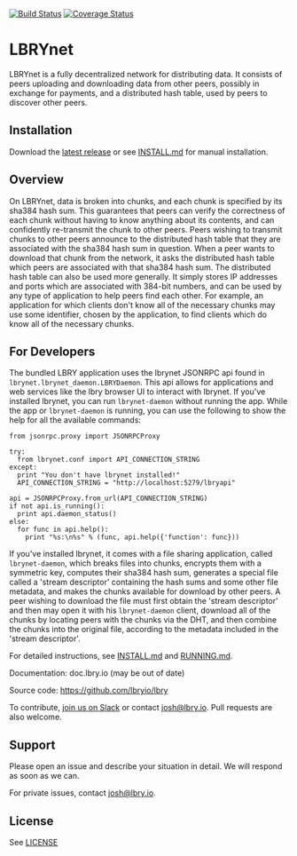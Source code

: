 [![Build Status](https://travis-ci.org/lbryio/lbry.svg?branch=master)](https://travis-ci.org/lbryio/lbry)
[![Coverage Status](https://coveralls.io/repos/github/lbryio/lbry/badge.svg)](https://coveralls.io/github/lbryio/lbry)

# LBRYnet

LBRYnet is a fully decentralized network for distributing data. It consists of peers uploading
and downloading data from other peers, possibly in exchange for payments, and a distributed hash
table, used by peers to discover other peers.

## Installation

Download the [latest release](https://github.com/lbryio/lbry/releases/latest) or see [INSTALL.md](INSTALL.md) for manual installation.

## Overview

On LBRYnet, data is broken into chunks, and each chunk is specified by its sha384 hash sum. This
guarantees that peers can verify the correctness of each chunk without having to know anything
about its contents, and can confidently re-transmit the chunk to other peers. Peers wishing to
transmit chunks to other peers announce to the distributed hash table that they are associated
with the sha384 hash sum in question. When a peer wants to download that chunk from the network,
it asks the distributed hash table which peers are associated with that sha384 hash sum. The
distributed hash table can also be used more generally. It simply stores IP addresses and
ports which are associated with 384-bit numbers, and can be used by any type of application to
help peers find each other. For example, an application for which clients don't know all of the
necessary chunks may use some identifier, chosen by the application, to find clients which do
know all of the necessary chunks.

## For Developers

The bundled LBRY application uses the lbrynet JSONRPC api found in `lbrynet.lbrynet_daemon.LBRYDaemon`. This api allows for applications and web services like the lbry browser UI to interact with lbrynet. If you've installed lbrynet, you can run `lbrynet-daemon` without running the app. While the app or `lbrynet-daemon` is running, you can use the following to show the help for all the available commands:

```
from jsonrpc.proxy import JSONRPCProxy

try:
  from lbrynet.conf import API_CONNECTION_STRING
except:
  print "You don't have lbrynet installed!"
  API_CONNECTION_STRING = "http://localhost:5279/lbryapi"
  
api = JSONRPCProxy.from_url(API_CONNECTION_STRING)
if not api.is_running():
  print api.daemon_status()
else:
  for func in api.help():
    print "%s:\n%s" % (func, api.help({'function': func}))
```

If you've installed lbrynet, it comes with a file sharing application, called `lbrynet-daemon`, which breaks
files into chunks, encrypts them with a symmetric key, computes their sha384 hash sum, generates
a special file called a 'stream descriptor' containing the hash sums and some other file metadata,
and makes the chunks available for download by other peers. A peer wishing to download the file
must first obtain the 'stream descriptor' and then may open it with his `lbrynet-daemon` client,
download all of the chunks by locating peers with the chunks via the DHT, and then combine the
chunks into the original file, according to the metadata included in the 'stream descriptor'.

For detailed instructions, see [INSTALL.md](INSTALL.md) and [RUNNING.md](RUNNING.md).

Documentation: doc.lbry.io (may be out of date)

Source code: https://github.com/lbryio/lbry

To contribute, [join us on Slack](https://lbry-slackin.herokuapp.com/) or contact josh@lbry.io. Pull requests are also welcome.

## Support

Please open an issue and describe your situation in detail. We will respond as soon as we can.

For private issues, contact josh@lbry.io.

## License

See [LICENSE](LICENSE)
